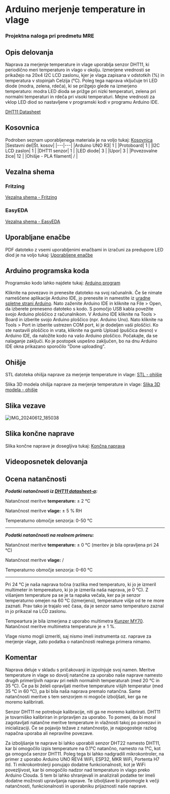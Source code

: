 # Arduino merjenje temperature in vlage
### Projektna naloga pri predmetu MRE


## Opis delovanja

Naprava za merjenje temperature in vlage uporablja senzor DHT11, ki periodično meri temperaturo in vlago v okolju. Izmerjene vrednosti se prikažejo na 20x4 I2C LCD zaslonu, kjer je vlaga zapisana v odstotkih (%) in temperatura v stopinjah Celzija (°C). Poleg tega naprava vključuje tri LED diode (modra, zelena, rdeča), ki se prižgejo glede na izmerjeno temperaturo: modra LED dioda se prižge pri nizki temperaturi, zelena pri normalni temperaturi in rdeča pri visoki temperaturi. Mejne vrednosti za vklop LED diod so nastavljene v programski kodi v programu Arduino IDE.

[DHT11 Datasheet](https://www.mouser.com/datasheet/2/758/DHT11-Technical-Data-Sheet-Translated-Version-1143054.pdf)

## Kosovnica 

Podroben seznam uporabljenega materiala je na voljo tukaj: [Kosovnica](kosovnica_materiala.xlsx)
|Sestavni del|Št. kosov|
|---|---|
|Arduino UNO R3|   1   |
|Protoboard|   1   |
|I2C LCD zaslon|   1   |
|DHT11 senzor|   1   |
|LED diode|   3   |
|Upor|   3   |
|Povezovalne žice|   12   |
|Ohišje - PLA filament|   /   |

## Vezalna shema
### Fritzing
[Vezalna shema - Fritzing](vezalna_shema_Fritzing.png)

### EasyEDA

[Vezalna shema - EasyEDA](vezalna_shema_EasyEDA.png)

## Uporabljane enačbe

PDF datoteko z vsemi uporabljenimi enačbami in izračuni za predupore LED diod je na voljo tukaj: [Uporabljene enačbe](enacbe_predupori.pdf)

## Arduino programska koda

Programsko kodo lahko najdete tukaj: [Arduino program](MRE_merjenje_temperature_vlage.ino)


Kliknite na povezavo in prenesite datoteko na svoj računalnik. Če še nimate nameščene aplikacije Arduino IDE, jo prenesite in namestite iz [uradne spletne strani Arduino](https://www.arduino.cc/en/software). Nato zaženite Arduino IDE in kliknite na File > Open, da izberete preneseno datoteko s kodo. S pomočjo USB kabla povežite svojo Arduino ploščico z računalnikom. V Arduino IDE kliknite na Tools > Board in izberite svojo Arduino ploščico (npr. Arduino Uno). Nato kliknite na Tools > Port in izberite ustrezen COM port, ki je dodeljen vaši ploščici. Ko ste nastavili ploščico in vrata, kliknite na gumb Upload (puščica desno) v Arduino IDE, da naložite kodo na vašo Arduino ploščico. Počakajte, da se nalaganje zaključi. Ko je postopek uspešno zaključen, bo na dnu Arduino IDE okna prikazano sporočilo "Done uploading".

## Ohišje 

STL datoteka ohišja naprave za merjenje temperature in vlage: [STL - ohišje](ohisje_naprava_temperatura_vlaga.stl)


Slika 3D modela ohišja naprave za merjenje temperature in vlage: [Slika 3D modela - ohišje](ohisje_naprava_temperatura_vlaga.png)

## Slika vezave
![IMG_20240612_185038](https://github.com/TinKos/merjenje-temperature-in-vlage/assets/171680852/6418ea62-5ba8-408b-8c4d-2e2b0602fe2c)

## Slika končne naprave

Slika končne naprave je dosegljiva tukaj: [Končna naprava](koncna_naprava.jpg)


## Videoposnetek delovanja

## Ocena natančnosti
__*Podatki natančnosti iz [DHT11 datasheet-a](DHT11_Datasheet.pdf):*__


Natančnost meritve **temperature:** ± 2 °C


Natančnost meritve **vlage:** ± 5 % RH


Temperaturno območje senzorja: 0-50 °C

--------------------------------------------------------------

__*Podatki natančnosti na realnem primeru:*__


Natančnost meritve **temperature:** ± 0 °C (meritev je bila opravljena pri 24 °C)


Natančnost meritve **vlage:** / 


Temperaturno območje senzorja: 0-60 °C

--------------------------------------------------------------

Pri 24 °C je naša naprava točna (razlika med temperaturo, ki jo je izmeril multimeter in tempereaturo, ki jo je izmerila naša naprava, je 0 °C). Z višanjem temperature pa se je ta napaka večala, ker pa je senzor temperaturno omejen na 60 °C (izmerjeno), temperature višje od te ne more zaznati. Prav tako je trajalo več časa, da je senzor samo temperaturo zaznal in jo prikazal na LCD zaslonu. 


Tempeartura je bila izmerjena z uporabo multimetra [Kunzer MY70](MY70_Datasheet.pdf). Natančnost meritve multimetra temperature je ± 1 %.


Vlage nismo mogli izmeriti, saj nismo imeli instrumenta oz. naprave za merjenje vlage, zato podatka o natančnosti realnega primera nimamo.




## Komentar
Naprava deluje v skladu s pričakovanji in izpolnjuje svoj namen. Meritve temperature in vlage so dovolj natančne za uporabo naše naprave namesto drugih primerljivih naprav pri nekih normalnih temperaturah (med 20 °C in 35 °C). Če pa bi želeli opravljati meritve temperature višjih temperatur (med 35 °C in 60 °C), pa bi bila naša naprava premalo natančna. 
Same natančnosti meritve s tem senzorjem ni mogoče izboljšati, ker ga ne moremo kalibrirati. 


Senzor DHT11 ne potrebuje kalibracije, niti ga ne moremo kalibrirati. DHT11 je tovarniško kalibriran in pripravljen za uporabo. To pomeni, da bi moral zagotavljati natančne meritve temperature in vlažnosti takoj po povezavi in inicializaciji. Če se pojavijo težave z natančnostjo, je najpogosteje razlog napačna uporaba ali nepravilne povezave. 

Za izboljšanje te naprave bi lahko uporabili senzor DHT22 namesto DHT11, kar bi omogočilo izpis temperature na 0.1°C natančno, namesto na 1°C, kot ga omogoča senzor DHT11. Poleg tega bi lahko nadgradili mikrokontroler, na primer z uporabo Arduino UNO REV4 WiFi, ESP32, MKR WiFi, Portenta H7 itd. Ti mikrokontrolerji ponujajo dodatne funkcionalnosti, kot je WiFi povezljivost, kar bi omogočilo nadzor nad temperaturo in vlago preko Arduino Clouda. S tem bi lahko shranjevali in analizirali podatke ter imeli dodatne možnosti upravljanja naprave. Te izboljšave bi pripomogle k večji natančnosti, funkcionalnosti in uporabniku prijaznosti naše naprave.






